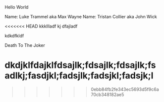 Hello World

Name: Luke Trammel aka Max Wayne
Name: Tristan Collier aka John Wick

<<<<<<< HEAD
kkkllladf kj dfajladf 

kdkdfkldf 

Death To The Joker

dkdjklfdajklfdsajlk;fdsajlk;fdsajlk;fsadlkj;fasdjkl;fadsjlk;fadsjkl;fadsjk;l
=======
>>>>>>> 0ebb84fb2fe343ec5693d5f9c6a70cb348182ae5
